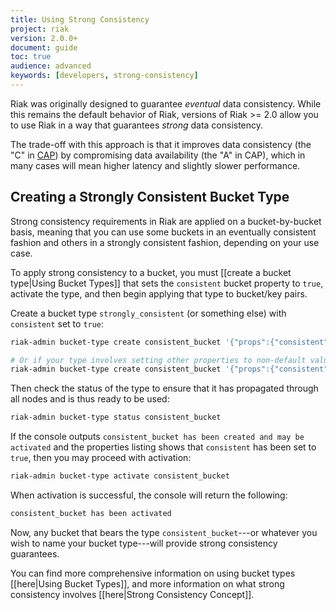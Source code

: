 ```yaml
---
title: Using Strong Consistency
project: riak
version: 2.0.0+
document: guide
toc: true
audience: advanced
keywords: [developers, strong-consistency]
---
```


Riak was originally designed to guarantee _eventual_ data consistency. While this remains the default behavior of Riak, versions of Riak >= 2.0 allow you to use Riak in a way that guarantees _strong_ data consistency. 

The trade-off with this approach is that it improves data consistency (the "C" in [CAP](http://en.wikipedia.org/wiki/CAP_theorem)) by compromising data availability (the "A" in CAP), which in many cases will mean higher latency and slightly slower performance.

## Creating a Strongly Consistent Bucket Type

Strong consistency requirements in Riak are applied on a bucket-by-bucket basis, meaning that you can use some buckets in an eventually consistent fashion and others in a strongly consistent fashion, depending on your use case.

To apply strong consistency to a bucket, you must [[create a bucket type|Using Bucket Types]] that sets the `consistent` bucket property to `true`, activate the type, and then begin applying that type to bucket/key pairs.

Create a bucket type `strongly_consistent` (or something else) with `consistent` set to `true`:

```bash
riak-admin bucket-type create consistent_bucket '{"props":{"consistent":true}}'

# Or if your type involves setting other properties to non-default values as well:
riak-admin bucket-type create consistent_bucket '{"props":{"consistent":true, ... other properties ... }}'
```

Then check the status of the type to ensure that it has propagated through all nodes and is thus ready to be used:

```bash
riak-admin bucket-type status consistent_bucket
```

If the console outputs `consistent_bucket has been created and may be activated` and the properties listing shows that `consistent` has been set to `true`, then you may proceed with activation:

```bash
riak-admin bucket-type activate consistent_bucket
```

When activation is successful, the console will return the following:

```bash
consistent_bucket has been activated
```

Now, any bucket that bears the type `consistent_bucket`---or whatever you wish to name your bucket type---will provide strong consistency guarantees.

You can find more comprehensive information on using bucket types [[here|Using Bucket Types]], and more information on what strong consistency involves [[here|Strong Consistency Concept]].